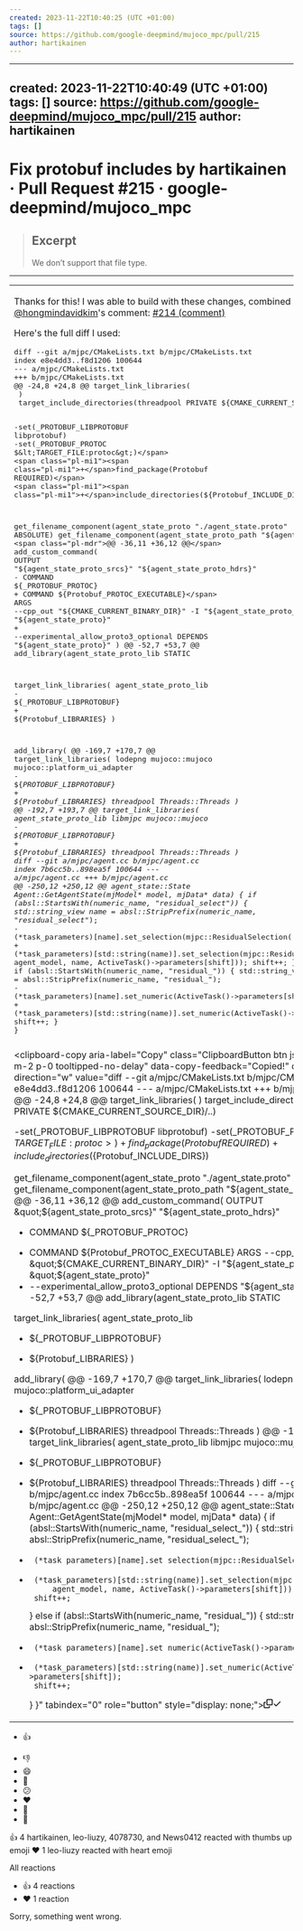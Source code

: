 ```yaml
---
created: 2023-11-22T10:40:25 (UTC +01:00)
tags: []
source: https://github.com/google-deepmind/mujoco_mpc/pull/215
author: hartikainen
---
```

---
created: 2023-11-22T10:40:49 (UTC +01:00)
tags: []
source: https://github.com/google-deepmind/mujoco_mpc/pull/215
author: hartikainen
---

# Fix protobuf includes by hartikainen · Pull Request #215 · google-deepmind/mujoco_mpc

> ## Excerpt
> We don’t support that file type.

---
<table class="d-block user-select-contain" data-paste-markdown-skip=""><tbody class="d-block"><tr class="d-block"><td class="d-block comment-body markdown-body  js-comment-body"><p dir="auto">Thanks for this! I was able to build with these changes, combined with <a class="user-mention notranslate" data-hovercard-type="user" data-hovercard-url="/users/hongmindavidkim/hovercard" data-octo-click="hovercard-link-click" data-octo-dimensions="link_type:self" href="https://github.com/hongmindavidkim">@hongmindavidkim</a>'s comment: <a class="issue-link js-issue-link" data-error-text="Failed to load title" data-id="1978528360" data-permission-text="Title is private" data-url="https://github.com/google-deepmind/mujoco_mpc/issues/214" data-hovercard-type="issue" data-hovercard-url="/google-deepmind/mujoco_mpc/issues/214/hovercard?comment_id=1797847399&amp;comment_type=issue_comment" href="https://github.com/google-deepmind/mujoco_mpc/issues/214#issuecomment-1797847399">#214 (comment)</a></p><p dir="auto">Here's the full diff I used:</p><div class="highlight highlight-source-diff notranslate position-relative overflow-auto" dir="auto"><pre class="notranslate"><span class="pl-c1">diff --git a/mjpc/CMakeLists.txt b/mjpc/CMakeLists.txt</span>
index e8e4dd3..f8d1206 100644
<span class="pl-md">--- a/mjpc/CMakeLists.txt</span>
<span class="pl-mi1">+++ b/mjpc/CMakeLists.txt</span>
<span class="pl-mdr">@@ -24,8 +24,8 @@</span> target_link_libraries(
 )
 target_include_directories(threadpool PRIVATE ${CMAKE_CURRENT_SOURCE_DIR}/..)

<span class="pl-md"><span class="pl-md">-</span>set(_PROTOBUF_LIBPROTOBUF libprotobuf)</span>
<span class="pl-md"><span class="pl-md">-</span>set(_PROTOBUF_PROTOC $&lt;TARGET_FILE:protoc&gt;)</span>
<span class="pl-mi1"><span class="pl-mi1">+</span>find_package(Protobuf REQUIRED)</span>
<span class="pl-mi1"><span class="pl-mi1">+</span>include_directories(${Protobuf_INCLUDE_DIRS})</span>

 get_filename_component(agent_state_proto "./agent_state.proto" ABSOLUTE)
 get_filename_component(agent_state_proto_path "${agent_state_proto}" PATH)
<span class="pl-mdr">@@ -36,11 +36,12 @@</span> add_custom_command(
   OUTPUT
   "${agent_state_proto_srcs}"
   "${agent_state_proto_hdrs}"
<span class="pl-md"><span class="pl-md">-</span>  COMMAND ${_PROTOBUF_PROTOC}</span>
<span class="pl-mi1"><span class="pl-mi1">+</span>  COMMAND ${Protobuf_PROTOC_EXECUTABLE}</span>
   ARGS
   --cpp_out "${CMAKE_CURRENT_BINARY_DIR}"
   -I "${agent_state_proto_path}"
   "${agent_state_proto}"
<span class="pl-mi1"><span class="pl-mi1">+</span>  --experimental_allow_proto3_optional</span>
   DEPENDS
   "${agent_state_proto}"
 )
<span class="pl-mdr">@@ -52,7 +53,7 @@</span> add_library(agent_state_proto_lib STATIC

 target_link_libraries(
   agent_state_proto_lib
<span class="pl-md"><span class="pl-md">-</span>  ${_PROTOBUF_LIBPROTOBUF}</span>
<span class="pl-mi1"><span class="pl-mi1">+</span>  ${Protobuf_LIBRARIES}</span>
 )

 add_library(
<span class="pl-mdr">@@ -169,7 +170,7 @@</span> target_link_libraries(
   lodepng
   mujoco::mujoco
   mujoco::platform_ui_adapter
<span class="pl-md"><span class="pl-md">-</span>  ${_PROTOBUF_LIBPROTOBUF}</span>
<span class="pl-mi1"><span class="pl-mi1">+</span>  ${Protobuf_LIBRARIES}</span>
   threadpool
   Threads::Threads
 )
<span class="pl-mdr">@@ -192,7 +193,7 @@</span> target_link_libraries(
   agent_state_proto_lib
   libmjpc
   mujoco::mujoco
<span class="pl-md"><span class="pl-md">-</span>  ${_PROTOBUF_LIBPROTOBUF}</span>
<span class="pl-mi1"><span class="pl-mi1">+</span>  ${Protobuf_LIBRARIES}</span>
   threadpool
   Threads::Threads
 )
<span class="pl-c1">diff --git a/mjpc/agent.cc b/mjpc/agent.cc</span>
index 7b6cc5b..898ea5f 100644
<span class="pl-md">--- a/mjpc/agent.cc</span>
<span class="pl-mi1">+++ b/mjpc/agent.cc</span>
<span class="pl-mdr">@@ -250,12 +250,12 @@</span> agent_state::State Agent::GetAgentState(mjModel* model, mjData* data) {
     if (absl::StartsWith(numeric_name, "residual_select_")) {
       std::string_view name =
           absl::StripPrefix(numeric_name, "residual_select_");
<span class="pl-md"><span class="pl-md">-</span>      (*task_parameters)[name].set_selection(mjpc::ResidualSelection(</span>
<span class="pl-mi1"><span class="pl-mi1">+</span>      (*task_parameters)[std::string(name)].set_selection(mjpc::ResidualSelection(</span>
           agent_model, name, ActiveTask()-&gt;parameters[shift]));
       shift++;
     } else if (absl::StartsWith(numeric_name, "residual_")) {
       std::string_view name = absl::StripPrefix(numeric_name, "residual_");
<span class="pl-md"><span class="pl-md">-</span>      (*task_parameters)[name].set_numeric(ActiveTask()-&gt;parameters[shift]);</span>
<span class="pl-mi1"><span class="pl-mi1">+</span>      (*task_parameters)[std::string(name)].set_numeric(ActiveTask()-&gt;parameters[shift]);</span>
       shift++;
     }
   }</pre><div class="zeroclipboard-container position-absolute right-0 top-0"><clipboard-copy aria-label="Copy" class="ClipboardButton btn js-clipboard-copy m-2 p-0 tooltipped-no-delay" data-copy-feedback="Copied!" data-tooltip-direction="w" value="diff --git a/mjpc/CMakeLists.txt b/mjpc/CMakeLists.txt
index e8e4dd3..f8d1206 100644
--- a/mjpc/CMakeLists.txt
+++ b/mjpc/CMakeLists.txt
@@ -24,8 +24,8 @@ target_link_libraries(
 )
 target_include_directories(threadpool PRIVATE ${CMAKE_CURRENT_SOURCE_DIR}/..)

-set(_PROTOBUF_LIBPROTOBUF libprotobuf)
-set(_PROTOBUF_PROTOC $<TARGET_FILE:protoc>)
+find_package(Protobuf REQUIRED)
+include_directories(${Protobuf_INCLUDE_DIRS})

 get_filename_component(agent_state_proto &quot;./agent_state.proto&quot; ABSOLUTE)
 get_filename_component(agent_state_proto_path &quot;${agent_state_proto}&quot; PATH)
@@ -36,11 +36,12 @@ add_custom_command(
   OUTPUT
   &quot;${agent_state_proto_srcs}&quot;
   &quot;${agent_state_proto_hdrs}&quot;
-  COMMAND ${_PROTOBUF_PROTOC}
+  COMMAND ${Protobuf_PROTOC_EXECUTABLE}
   ARGS
   --cpp_out &quot;${CMAKE_CURRENT_BINARY_DIR}&quot;
   -I &quot;${agent_state_proto_path}&quot;
   &quot;${agent_state_proto}&quot;
+  --experimental_allow_proto3_optional
   DEPENDS
   &quot;${agent_state_proto}&quot;
 )
@@ -52,7 +53,7 @@ add_library(agent_state_proto_lib STATIC

 target_link_libraries(
   agent_state_proto_lib
-  ${_PROTOBUF_LIBPROTOBUF}
+  ${Protobuf_LIBRARIES}
 )

 add_library(
@@ -169,7 +170,7 @@ target_link_libraries(
   lodepng
   mujoco::mujoco
   mujoco::platform_ui_adapter
-  ${_PROTOBUF_LIBPROTOBUF}
+  ${Protobuf_LIBRARIES}
   threadpool
   Threads::Threads
 )
@@ -192,7 +193,7 @@ target_link_libraries(
   agent_state_proto_lib
   libmjpc
   mujoco::mujoco
-  ${_PROTOBUF_LIBPROTOBUF}
+  ${Protobuf_LIBRARIES}
   threadpool
   Threads::Threads
 )
diff --git a/mjpc/agent.cc b/mjpc/agent.cc
index 7b6cc5b..898ea5f 100644
--- a/mjpc/agent.cc
+++ b/mjpc/agent.cc
@@ -250,12 +250,12 @@ agent_state::State Agent::GetAgentState(mjModel* model, mjData* data) {
     if (absl::StartsWith(numeric_name, &quot;residual_select_&quot;)) {
       std::string_view name =
           absl::StripPrefix(numeric_name, &quot;residual_select_&quot;);
-      (*task_parameters)[name].set_selection(mjpc::ResidualSelection(
+      (*task_parameters)[std::string(name)].set_selection(mjpc::ResidualSelection(
           agent_model, name, ActiveTask()->parameters[shift]));
       shift++;
     } else if (absl::StartsWith(numeric_name, &quot;residual_&quot;)) {
       std::string_view name = absl::StripPrefix(numeric_name, &quot;residual_&quot;);
-      (*task_parameters)[name].set_numeric(ActiveTask()->parameters[shift]);
+      (*task_parameters)[std::string(name)].set_numeric(ActiveTask()->parameters[shift]);
       shift++;
     }
   }" tabindex="0" role="button" style="display: none;"><svg aria-hidden="true" height="16" viewBox="0 0 16 16" version="1.1" width="16" data-view-component="true" class="octicon octicon-copy js-clipboard-copy-icon m-2"><path d="M0 6.75C0 5.784.784 5 1.75 5h1.5a.75.75 0 0 1 0 1.5h-1.5a.25.25 0 0 0-.25.25v7.5c0 .138.112.25.25.25h7.5a.25.25 0 0 0 .25-.25v-1.5a.75.75 0 0 1 1.5 0v1.5A1.75 1.75 0 0 1 9.25 16h-7.5A1.75 1.75 0 0 1 0 14.25Z"></path><path d="M5 1.75C5 .784 5.784 0 6.75 0h7.5C15.216 0 16 .784 16 1.75v7.5A1.75 1.75 0 0 1 14.25 11h-7.5A1.75 1.75 0 0 1 5 9.25Zm1.75-.25a.25.25 0 0 0-.25.25v7.5c0 .138.112.25.25.25h7.5a.25.25 0 0 0 .25-.25v-7.5a.25.25 0 0 0-.25-.25Z"></path></svg><svg aria-hidden="true" height="16" viewBox="0 0 16 16" version="1.1" width="16" data-view-component="true" class="octicon octicon-check js-clipboard-check-icon color-fg-success d-none m-2"><path d="M13.78 4.22a.75.75 0 0 1 0 1.06l-7.25 7.25a.75.75 0 0 1-1.06 0L2.22 9.28a.751.751 0 0 1 .018-1.042.751.751 0 0 1 1.042-.018L6 10.94l6.72-6.72a.75.75 0 0 1 1.06 0Z"></path></svg></clipboard-copy></div></div></td></tr></tbody></table>

  -   👍
-   👎
-   😄
-   🎉
-   😕
-   ❤️
-   🚀
-   👀

  

👍 4 hartikainen, leo-liuzy, 4078730, and News0412 reacted with thumbs up emoji ❤️ 1 leo-liuzy reacted with heart emoji

All reactions

-   👍 4 reactions
-   ❤️ 1 reaction

Sorry, something went wrong.
